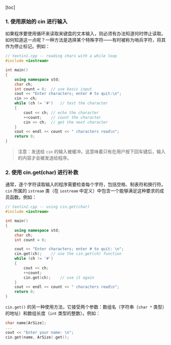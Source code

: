 [toc]

### 1. 使用原始的 cin 进行输入

如果程序要使用循环来读取来键盘的文本输入，则必须有办法知道何时停止读取。如何知道这一点呢？一种方法是选择某个特殊字符——有时被称为哨兵字符，将其作为停止标记。例如：

```cpp
// textin1.cpp -- reading chars with a while loop
#include <iostream>

int main()
{
	using namespace std;
	char ch;
	int count = 0;	// use basic input
	cout << "Enter characters; enter # to quit:\n";
	cin >> ch;
	while (ch != '#')	// test the character
	{
		cout << ch;	// echo the character
		++count;	// count the character
		cin >> ch;	// get the next character
	}
	cout << endl << count << " characters read\n";
	return 0;
}
```

> 注意：发送给 `cin` 的输入被缓冲。这意味着只有在用户按下回车键后，输入的内容才会被发送给程序。

### 2. 使用 cin.get(char) 进行补救

通常，逐个字符读取输入的程序需要检查每个字符，包括空格、制表符和换行符。`cin` 所属的 `istream` 类（在 `iostream` 中定义）中包含一个能够满足这种要求的成员函数。例如：

```cpp
// textin2.cpp -- using cin.get(char)
#include <iostream>

int main()
{
	using namespace std;
	char ch;
	int count = 0;

	cout << "Enter characters; enter # to quit: \n";
	cin.get(ch);	// use the cin.get(ch) function
	while (ch != '#')
	{
		cout << ch;
		++count;
		cin.get(ch);	// use it again
	}
	cout << endl << count << " characters read\n";
	return 0;
}
```

`cin.get()` 的另一种使用方法，它接受两个参数：数组名（字符串（`char *` 类型）的地址）和数组长度（`int` 类型的整数）。例如：

```cpp
char name[ArSize];
...
cout << "Enter your name: \n";
cin.get(name, ArSize).get(); 
```

